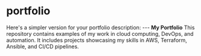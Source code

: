 # portfolio
Here's a simpler version for your portfolio description:  ---  **My Portfolio**   This repository contains examples of my work in cloud computing, DevOps, and automation. It includes projects showcasing my skills in AWS, Terraform, Ansible, and CI/CD pipelines. 

